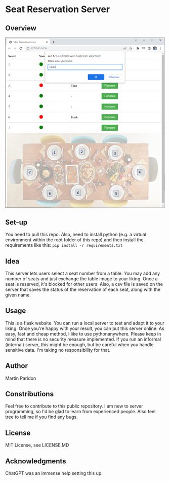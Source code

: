 # Seat Reservation Server

## Overview
![alt text](etc/screenshot.png)

## Set-up
You need to pull this repo.
Also, need to install python (e.g. a virtual environment within the root folder of this repo) and then install the requirements like this:
`pip install -r requirements.txt`

## Idea
This server lets users select a seat number from a table. You may add any number of seats and just exchange the table image to your liking.
Once a seat is reserved, it's blocked for other users. Also, a csv file is saved on the server that saves the status of the reservation of each seat, along with the given name.

## Usage
This is a flask website. You can run a local server to test and adapt it to your liking. 
Once you're happy with your result, you can put this server online. As easy, fast and cheap method, I like to use pythonanywhere.
Please keep in mind that there is no security measure implemented. If you run an informal (internal) server, this might be enough, but be careful when you handle sensitive data. I'm taking no responsibility for that.

## Author
Martin Paridon

## Constributions
Feel free to contribute to this public repository. I am new to server programming, so I'd be glad to learn from experienced people. Also feel tree to tell me if you find any bugs.

## License
MIT License, see LICENSE.MD

## Acknowledgments
ChatGPT was an immense help setting this up.
